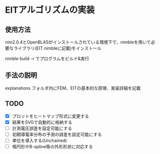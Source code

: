 # EITアルゴリズムの実装

## 使用方法

nim2.0.4とOpenBLASがインストールされている環境下で、nimbleを用いて必要なライブラリ(EIT.nimbleに記載)をインストール

nimble build -r でプログラムをビルド&実行

## 手法の説明

explanations フォルダ内にFEM、EITの基本的な原理、実装詳細を記載

## TODO

- [x] プロットをヒートマップ形式に変更する
- [x] 結果をSVGで自動的に格納する
- [ ] 計測電圧誤差を設定可能にする
- [ ] 初期導電率分布の予測の誤差を設定可能にする
- [ ] 単位を導入する(Unchained)
- [ ] 楕円形やB-spline等の外形形状に対応する